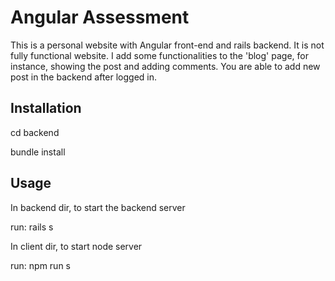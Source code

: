 # Angular Assessment

This is a personal website with Angular front-end and rails backend.
It is not fully functional website. 
I add some functionalities to the 'blog' page, for instance, showing the post and adding comments. You are able to add new post in the backend after logged in.

## Installation

cd backend

bundle install

## Usage

In backend dir, to start the backend server

run: rails s


In client dir, to start node server

run: npm run s


